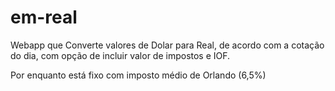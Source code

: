 em-real
========

Webapp que Converte valores de Dolar para Real, de acordo com a cotação do dia, com opção de incluir valor de impostos e IOF.

Por enquanto está fixo com imposto médio de Orlando (6,5%)
